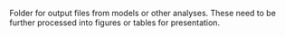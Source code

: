 Folder for output files from models or other analyses. 
These need to be further processed into figures or tables for presentation.